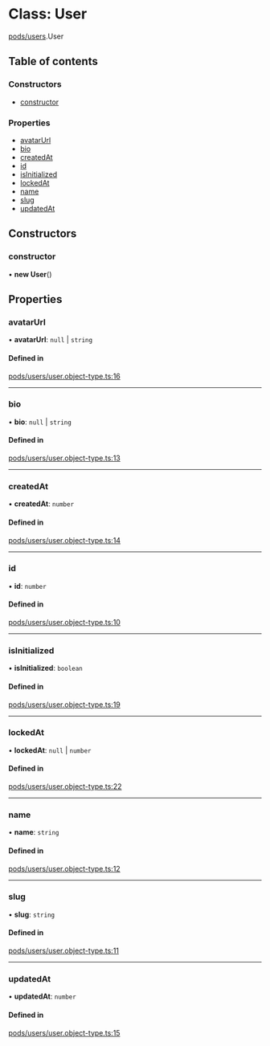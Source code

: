 # Class: User

[pods/users](../modules/pods_users.md).User

## Table of contents

### Constructors

- [constructor](pods_users.User.md#constructor)

### Properties

- [avatarUrl](pods_users.User.md#avatarurl)
- [bio](pods_users.User.md#bio)
- [createdAt](pods_users.User.md#createdat)
- [id](pods_users.User.md#id)
- [isInitialized](pods_users.User.md#isinitialized)
- [lockedAt](pods_users.User.md#lockedat)
- [name](pods_users.User.md#name)
- [slug](pods_users.User.md#slug)
- [updatedAt](pods_users.User.md#updatedat)

## Constructors

### <a id="constructor" name="constructor"></a> constructor

• **new User**()

## Properties

### <a id="avatarurl" name="avatarurl"></a> avatarUrl

• **avatarUrl**: ``null`` \| `string`

#### Defined in

[pods/users/user.object-type.ts:16](https://github.com/brickdoc/brickdoc/blob/master/apps/server-api/src/pods/users/user.object-type.ts#L16)

___

### <a id="bio" name="bio"></a> bio

• **bio**: ``null`` \| `string`

#### Defined in

[pods/users/user.object-type.ts:13](https://github.com/brickdoc/brickdoc/blob/master/apps/server-api/src/pods/users/user.object-type.ts#L13)

___

### <a id="createdat" name="createdat"></a> createdAt

• **createdAt**: `number`

#### Defined in

[pods/users/user.object-type.ts:14](https://github.com/brickdoc/brickdoc/blob/master/apps/server-api/src/pods/users/user.object-type.ts#L14)

___

### <a id="id" name="id"></a> id

• **id**: `number`

#### Defined in

[pods/users/user.object-type.ts:10](https://github.com/brickdoc/brickdoc/blob/master/apps/server-api/src/pods/users/user.object-type.ts#L10)

___

### <a id="isinitialized" name="isinitialized"></a> isInitialized

• **isInitialized**: `boolean`

#### Defined in

[pods/users/user.object-type.ts:19](https://github.com/brickdoc/brickdoc/blob/master/apps/server-api/src/pods/users/user.object-type.ts#L19)

___

### <a id="lockedat" name="lockedat"></a> lockedAt

• **lockedAt**: ``null`` \| `number`

#### Defined in

[pods/users/user.object-type.ts:22](https://github.com/brickdoc/brickdoc/blob/master/apps/server-api/src/pods/users/user.object-type.ts#L22)

___

### <a id="name" name="name"></a> name

• **name**: `string`

#### Defined in

[pods/users/user.object-type.ts:12](https://github.com/brickdoc/brickdoc/blob/master/apps/server-api/src/pods/users/user.object-type.ts#L12)

___

### <a id="slug" name="slug"></a> slug

• **slug**: `string`

#### Defined in

[pods/users/user.object-type.ts:11](https://github.com/brickdoc/brickdoc/blob/master/apps/server-api/src/pods/users/user.object-type.ts#L11)

___

### <a id="updatedat" name="updatedat"></a> updatedAt

• **updatedAt**: `number`

#### Defined in

[pods/users/user.object-type.ts:15](https://github.com/brickdoc/brickdoc/blob/master/apps/server-api/src/pods/users/user.object-type.ts#L15)
